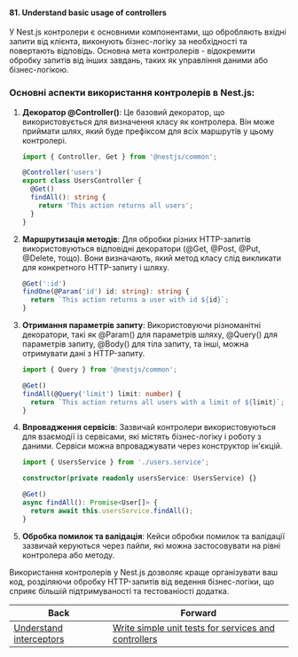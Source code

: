 #### 81. Understand basic usage of controllers

У Nest.js контролери є основними компонентами, що обробляють вхідні запити від клієнта, виконують бізнес-логіку за необхідності та повертають відповідь. Основна мета контролерів - відокремити обробку запитів від інших завдань, таких як управління даними або бізнес-логікою.

### Основні аспекти використання контролерів в Nest.js:

1. **Декоратор @Controller()**:
   Це базовий декоратор, що використовується для визначення класу як контролера. Він може приймати шлях, який буде префіксом для всіх маршрутів у цьому контролері.

   ```typescript
   import { Controller, Get } from '@nestjs/common';

   @Controller('users')
   export class UsersController {
     @Get()
     findAll(): string {
       return 'This action returns all users';
     }
   }
   ```

2. **Маршрутизація методів**:
   Для обробки різних HTTP-запитів використовуються відповідні декоратори (@Get, @Post, @Put, @Delete, тощо). Вони визначають, який метод класу слід викликати для конкретного HTTP-запиту і шляху.

   ```typescript
   @Get(':id')
   findOne(@Param('id') id: string): string {
     return `This action returns a user with id ${id}`;
   }
   ```

3. **Отримання параметрів запиту**:
   Використовуючи різноманітні декоратори, такі як @Param() для параметрів шляху, @Query() для параметрів запиту, @Body() для тіла запиту, та інші, можна отримувати дані з HTTP-запиту.

   ```typescript
   import { Query } from '@nestjs/common';

   @Get()
   findAll(@Query('limit') limit: number) {
     return `This action returns all users with a limit of ${limit}`;
   }
   ```

4. **Впровадження сервісів**:
   Зазвичай контролери використовуються для взаємодії із сервісами, які містять бізнес-логіку і роботу з даними. Сервіси можна впроваджувати через конструктор ін'єкцій.

   ```typescript
   import { UsersService } from './users.service';

   constructor(private readonly usersService: UsersService) {}

   @Get()
   async findAll(): Promise<User[]> {
     return await this.usersService.findAll();
   }
   ```

5. **Обробка помилок та валідація**:
   Кейси обробки помилок та валідації зазвичай керуються через пайпи, які можна застосовувати на рівні контролера або методу.

Використання контролерів у Nest.js дозволяє краще організувати ваш код, розділяючи обробку HTTP-запитів від ведення бізнес-логіки, що сприяє більшій підтримуваності та тестованіості додатка.

| Back | Forward |
|---|---|
| [Understand interceptors](/ua/junior/nestjs/understand-interceptors.md)  | [Write simple unit tests for services and controllers](/ua/junior/nestjs/what-are-some-simple-unit-tests-for-services-and-controllers.md) |